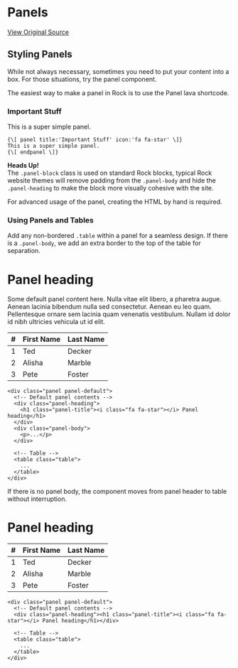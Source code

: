 # Panels
[View Original Source](https://community.rockrms.com/styling/components/panels)

Styling Panels
--------------

While not always necessary, sometimes you need to put your content into a box. For those situations, try the panel component.

The easiest way to make a panel in Rock is to use the Panel lava shortcode.

### Important Stuff

This is a super simple panel.

```
{\[ panel title:'Important Stuff' icon:'fa fa-star' \]}
This is a super simple panel.
{\[ endpanel \]}
```

**Heads Up!**  
The `.panel-block` class is used on standard Rock blocks, typical Rock website themes will remove padding from the `.panel-body` and hide the `.panel-heading` to make the block more visually cohesive with the site.

For advanced usage of the panel, creating the HTML by hand is required.

### Using Panels and Tables

Add any non-bordered `.table` within a panel for a seamless design. If there is a `.panel-body`, we add an extra border to the top of the table for separation.

Panel heading
=============

Some default panel content here. Nulla vitae elit libero, a pharetra augue. Aenean lacinia bibendum nulla sed consectetur. Aenean eu leo quam. Pellentesque ornare sem lacinia quam venenatis vestibulum. Nullam id dolor id nibh ultricies vehicula ut id elit.

| # | First Name | Last Name |
| --- | --- | --- |
| 1 | Ted | Decker |
| 2 | Alisha | Marble |
| 3 | Pete | Foster |

```
<div class="panel panel-default">
  <!-- Default panel contents -->
  <div class="panel-heading">
    <h1 class="panel-title"><i class="fa fa-star"></i> Panel heading</h1>
  </div>
  <div class="panel-body">
    <p>...</p>
  </div>

  <!-- Table -->
  <table class="table">
    ...
  </table>
</div>

```

If there is no panel body, the component moves from panel header to table without interruption.

Panel heading
=============

| # | First Name | Last Name |
| --- | --- | --- |
| 1 | Ted | Decker |
| 2 | Alisha | Marble |
| 3 | Pete | Foster |

```
<div class="panel panel-default">
  <!-- Default panel contents -->
  <div class="panel-heading"><h1 class="panel-title"><i class="fa fa-star"></i> Panel heading</h1></div>

  <!-- Table -->
  <table class="table">
    ...
  </table>
</div>
```